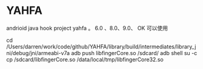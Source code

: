 # YAHFA
andrioid java hook project  yahfa 。   6.0 、8.0、9.0、 OK 可以使用


cd /Users/darren/work/code/github/YAHFA/library/build/intermediates/library_jni/debug/jni/armeabi-v7a
adb push libfingerCore.so /sdcard/
adb shell su -c cp /sdcard/libfingerCore.so /data/local/tmp/libfingerCore32.so



